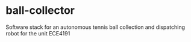# ball-collector
Software stack for an autonomous tennis ball collection and dispatching robot for the unit ECE4191
